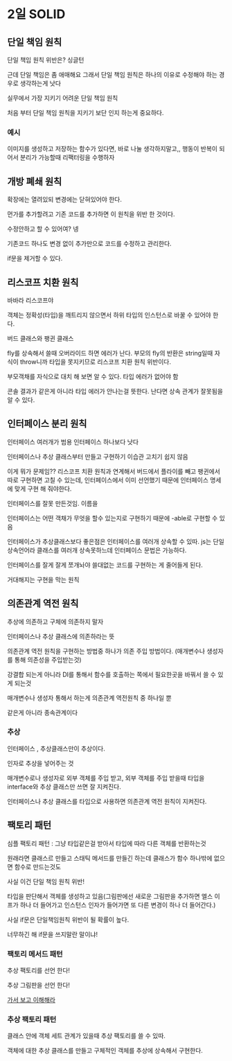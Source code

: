 # 2일 SOLID


## 단일 책임 원칙
단일 책임 원칙 위반은? 싱글턴

근데 단일 책임은 좀 애매해요 그래서 단일 책임 원칙은 하나의 이유로 수정해야 하는 경우로 생각하는게 낫다

실무에서 가장 지키기 어려운 단일 책임 원칙

처음 부터 단일 책임 원칙을 지키기 보단 인지 하는게 중요하다.

### 예시

이미지를 생성하고 저장하는 함수가 있다면, 바로 나눌 생각하지말고,, 행동이 반복이 되어서 분리가 가능할때 리팩터링을 수행하자

## 개방 폐쇄 원칙

확장에는 열려있되 변경에는 닫혀있어야 한다.

먼가를 추가할려고 기존 코드를 추가하면 이 원칙을 위반 한 것이다.

수정안하고 할 수 있어여? 넹

기존코드 하나도 변경 없이 추가만으로 코드를 수정하고 관리한다.

if문을 제거할 수 있다.

## 리스코프 치환 원칙

바바라 리스코프야

객체는 정확성(타입)을 깨트리지 않으면서 하위 타입의 인스턴스로 바꿀 수 있어야 한다.

버드 클래스와 팽귄 클래스

fly를 상속해서 쓸때 오버라이드 하면 에러가 난다. 부모의 fly의 반환은 string일때 자식이 throw니까 타입을 못지키므로 리스코프 치환 원칙 위반이다.

부모객채를 자식으로 대치 해 보면 알 수 있다. 타입 에러가 없어야 함

콘솔 결과가 같은게 아니라 타입 에러가 안나는걸 뜻한다. 난다면 상속 관계가 잘못됨을 알 수 있다.

## 인터페이스 분리 원칙

인터페이스 여러개가 범용 인터페이스 하나보다 낫다

인터페이스나 추상 클래스부터 만들고 구현하기 이습관 고치기 쉽지 않음

이게 뭐가 문제임?? 리스코프 치환 원칙과 연계해서 버드에서 플라이를 빼고 팽귄에서 따로 구현하면 고칠 수 있는데, 인터페이스에서 이미 선언했기 때문에 인터페이스 명세에 맞게 구현 해 줘야한다.

인터페이스를 잘못 만든것임. 이름을

인터페이스는 어떤 객채가 무엇을 할수 있는지로 구현하기 때문에 -able로 구현할 수 있음

인터페이스가 추상클래스보다 좋은점은 인터페이스를 여러개 상속할 수 있따. js는 단일 상속언어라 클래스를 여러개 상속못하느데 인터페이스 문법은 가능하다.

인터페이스를 잘게 잘게 쪼개놔야 쓸대없는 코드를 구현하는 게 줄어들게 된다.

거대해지는 구현을 막는 원칙

## 의존관계 역전 원칙

추상에 의존하고 구체에 의존하지 말자

인터페이스나 추상 클래스에 의존하라는 뜻

의존관계 역전 원칙을 구현하는 방법중 하나가 의존 주입 방법이다. (매개변수나 생성자를 통해 의존성을 주입받는것)

강결합 되는게 아니라 DI를 통해서 함수를 호출하는 쪽에서 필요한곳을 바꿔서 쓸 수 있게 되는것

매개변수나 생성자 통해서 하는게 의존관계 역전원칙 중 하나일 뿐

같은게 아니라 종속관계이다

### 추상

인터페이스 , 추상클래스만이 추상이다. 

인자로 추상을 넣어주는 것

매개변수로나 생성자로 외부 객체를 주입 받고, 외부 객체를 주입 받을때 타입을 interface와 추상 클래스만 쓰면 잘 지켜진다.

인터페이스나 추상 클래스를 타입으로 사용하면 의존관계 역전 원칙이 지켜진다.

## 팩토리 패턴

심플 팩토리 패턴 : 그냥 타입같은걸 받아서 타입에 따라 다른 객체를 반환하는것

원래라면 클래스르 만들고 스태틱 메서드를 만들긴 하는데 클래스가 함수 하나밖에 없으면 함수로 만드는것도

사실 이건 단일 책임 원칙 위반!

타입을 판단해서 객체를 생성하고 있음(그림판에선 새로운 그림판을 추가하면 엘스 이프가 하나 더 들어가고 인스턴스 인자가 들어가면 또 다른 변경이 하나 더 들어간다.)

사실 if문은 단일책임원칙 위반이 될 확률이 높다.

너무하긴 해 if문을 쓰지말란 말이냐!

### 팩토리 메서드 패턴

추상 팩토리를 선언 한다!

추상 그림판을 선언 한다!


[가서 보고 이해해라](https://github.com/ZeroCho/design-pattern-canvas/blob/main/README.md#%EC%B6%94%EC%83%81-%ED%8C%A9%ED%86%A0%EB%A6%ACabstract-factory)

### 추상 팩토리 패턴

클래스 안에 객체 세트 관계가 있을때 추상 팩토리를 쓸 수 있따.


객체에 대한 추상 클래스를 만들고 구체적인 객체를 추상에 상속해서 구현한다.

